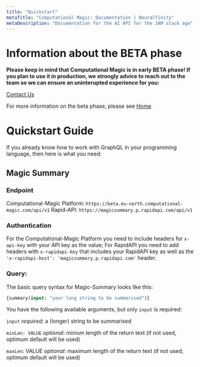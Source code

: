```yaml
---
title: "Quickstart"
metaTitle: "Computational Magic: Documentation | Neuralfinity"
metaDescription: "Documentation for the AI API for the JAM stack age"
---
```



# Information about the BETA phase

**Please keep in mind that Computational Magic is in early BETA phase! If you plan to use it in production, we strongly advice to reach out to the team so we can ensure an uninterupted experience for you:**

[Contact Us](https://www.neuralfinity.com/#contact)

For more information on the beta phase, please see [Home](/)

# Quickstart Guide

If you already know how to work with GraphQL in your programming language, then here is what you need:

## Magic Summary

### Endpoint

Computational-Magic Platform: `https://beta.eu-north.computational-magic.com/api/v1`
Rapid-API: `https://magicsummary.p.rapidapi.com/api/v1`

### Authentication
For the Computational-Magic Platform you need to include headers for `x-api-key` with your API key as the value; 
For RapidAPI you need to add headers with `x-rapidapi-key` that includes your RapidAPI key as well as the `'x-rapidapi-host': 'magicsummary.p.rapidapi.com'` header. 

### Query:

The basic query syntax for Magic-Summary looks like this: 

```GraphQL
{summary(input: "your long string to be summarised")}
```
You have the following available arguments, but only `input` is required:

`input` *required*: a (longer) string to be summarised

`minLen: VALUE` *optional*: minium length of the return text (if not used, optimum default will be used)

`maxLen`: VALUE *optional*: maximum length of the return text (if not used, optimum default will be used)


